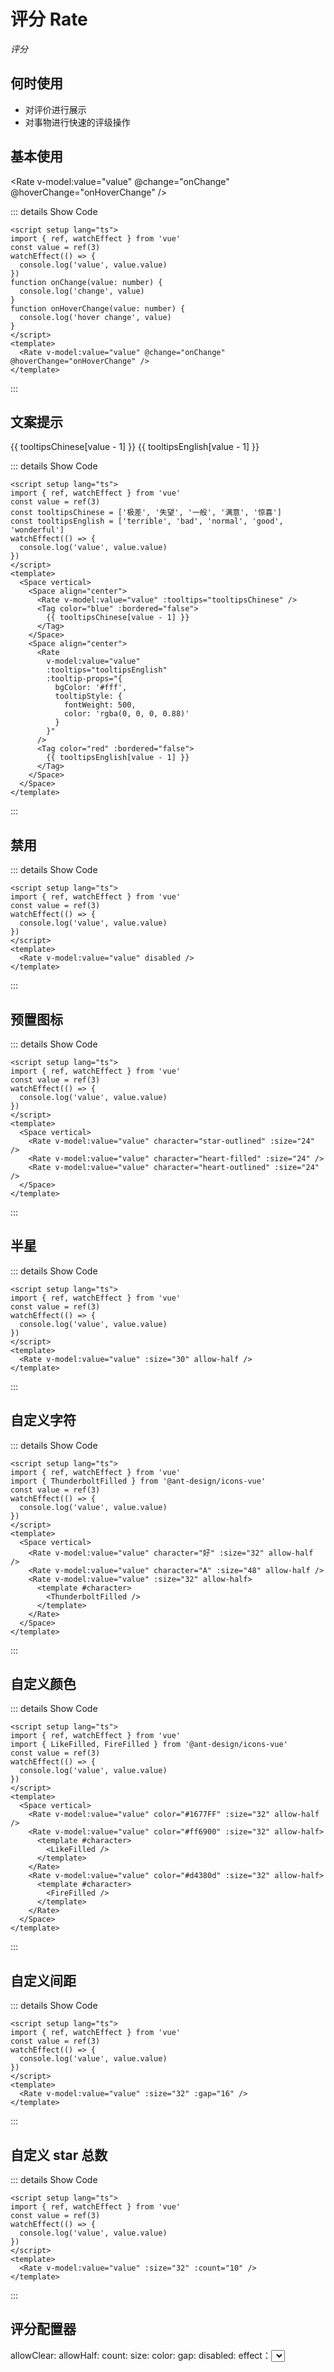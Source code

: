 # 评分 Rate

<GlobalElement />

*评分*

## 何时使用

- 对评价进行展示
- 对事物进行快速的评级操作

<script setup lang="ts">
import { ref, watchEffect, reactive } from 'vue'
import { ThunderboltFilled, LikeFilled, FireFilled } from '@ant-design/icons-vue'
const value = ref(3)
const tooltipsChinese = ['极差', '失望', '一般', '满意', '惊喜']
const tooltipsEnglish = ['terrible', 'bad', 'normal', 'good', 'wonderful']
const characterOptions = [
  {
    label: 'star-outlined',
    value: 'star-outlined'
  },
  {
    label: 'star-filled',
    value: 'star-filled'
  },
  {
    label: 'heart-outlined',
    value: 'heart-outlined'
  },
  {
    label: 'heart-filled',
    value: 'heart-filled'
  },
  {
    label: 'custom-character',
    value: 'custom-character'
  }
]
const state = reactive({
  allowClear: true,
  allowHalf: true,
  count: 5,
  character: 'star-filled',
  customCharacter: 'S',
  size: 36,
  color: '#fadb14',
  gap: 8,
  disabled: false,
  value: 3
})
watchEffect(() => {
  console.log('value', value.value)
})
function onChange(value: number) {
  console.log('change', value)
}
function onHoverChange(value: number) {
  console.log('hover change', value)
}
</script>

## 基本使用

<Rate v-model:value="value" @change="onChange" @hoverChange="onHoverChange" />

::: details Show Code

```vue
<script setup lang="ts">
import { ref, watchEffect } from 'vue'
const value = ref(3)
watchEffect(() => {
  console.log('value', value.value)
})
function onChange(value: number) {
  console.log('change', value)
}
function onHoverChange(value: number) {
  console.log('hover change', value)
}
</script>
<template>
  <Rate v-model:value="value" @change="onChange" @hoverChange="onHoverChange" />
</template>
```

:::

## 文案提示

<Space vertical>
  <Space align="center">
    <Rate v-model:value="value" :tooltips="tooltipsChinese" />
    <Tag color="blue" :bordered="false">
      {{ tooltipsChinese[value - 1] }}
    </Tag>
  </Space>
  <Space align="center">
    <Rate
      v-model:value="value"
      :tooltips="tooltipsEnglish"
      :tooltip-props="{
        bgColor: '#fff',
        tooltipStyle: {
          fontWeight: 500,
          color: 'rgba(0, 0, 0, 0.88)'
        }
      }"
    />
    <Tag color="red" :bordered="false">
      {{ tooltipsEnglish[value - 1] }}
    </Tag>
  </Space>
</Space>

::: details Show Code

```vue
<script setup lang="ts">
import { ref, watchEffect } from 'vue'
const value = ref(3)
const tooltipsChinese = ['极差', '失望', '一般', '满意', '惊喜']
const tooltipsEnglish = ['terrible', 'bad', 'normal', 'good', 'wonderful']
watchEffect(() => {
  console.log('value', value.value)
})
</script>
<template>
  <Space vertical>
    <Space align="center">
      <Rate v-model:value="value" :tooltips="tooltipsChinese" />
      <Tag color="blue" :bordered="false">
        {{ tooltipsChinese[value - 1] }}
      </Tag>
    </Space>
    <Space align="center">
      <Rate
        v-model:value="value"
        :tooltips="tooltipsEnglish"
        :tooltip-props="{
          bgColor: '#fff',
          tooltipStyle: {
            fontWeight: 500,
            color: 'rgba(0, 0, 0, 0.88)'
          }
        }"
      />
      <Tag color="red" :bordered="false">
        {{ tooltipsEnglish[value - 1] }}
      </Tag>
    </Space>
  </Space>
</template>
```

:::

## 禁用

<Rate v-model:value="value" disabled />

::: details Show Code

```vue
<script setup lang="ts">
import { ref, watchEffect } from 'vue'
const value = ref(3)
watchEffect(() => {
  console.log('value', value.value)
})
</script>
<template>
  <Rate v-model:value="value" disabled />
</template>
```

:::

## 预置图标

<Space vertical>
  <Rate v-model:value="value" character="star-outlined" :size="24" />
  <Rate v-model:value="value" character="heart-filled" :size="24" />
  <Rate v-model:value="value" character="heart-outlined" :size="24" />
</Space>

::: details Show Code

```vue
<script setup lang="ts">
import { ref, watchEffect } from 'vue'
const value = ref(3)
watchEffect(() => {
  console.log('value', value.value)
})
</script>
<template>
  <Space vertical>
    <Rate v-model:value="value" character="star-outlined" :size="24" />
    <Rate v-model:value="value" character="heart-filled" :size="24" />
    <Rate v-model:value="value" character="heart-outlined" :size="24" />
  </Space>
</template>
```

:::

## 半星

<Rate v-model:value="value" :size="30" allow-half />

::: details Show Code

```vue
<script setup lang="ts">
import { ref, watchEffect } from 'vue'
const value = ref(3)
watchEffect(() => {
  console.log('value', value.value)
})
</script>
<template>
  <Rate v-model:value="value" :size="30" allow-half />
</template>
```

:::

## 自定义字符

<Space vertical>
  <Rate v-model:value="value" character="好" :size="32" allow-half />
  <Rate v-model:value="value" character="A" :size="48" allow-half />
  <Rate v-model:value="value" :size="32" allow-half>
    <template #character>
      <ThunderboltFilled />
    </template>
  </Rate>
</Space>

::: details Show Code

```vue
<script setup lang="ts">
import { ref, watchEffect } from 'vue'
import { ThunderboltFilled } from '@ant-design/icons-vue'
const value = ref(3)
watchEffect(() => {
  console.log('value', value.value)
})
</script>
<template>
  <Space vertical>
    <Rate v-model:value="value" character="好" :size="32" allow-half />
    <Rate v-model:value="value" character="A" :size="48" allow-half />
    <Rate v-model:value="value" :size="32" allow-half>
      <template #character>
        <ThunderboltFilled />
      </template>
    </Rate>
  </Space>
</template>
```

:::

## 自定义颜色

<Space vertical>
  <Rate v-model:value="value" color="#1677FF" :size="32" allow-half />
  <Rate v-model:value="value" color="#ff6900" :size="32" allow-half>
    <template #character>
      <LikeFilled />
    </template>
  </Rate>
  <Rate v-model:value="value" color="#d4380d" :size="32" allow-half>
    <template #character>
      <FireFilled />
    </template>
  </Rate>
</Space>

::: details Show Code

```vue
<script setup lang="ts">
import { ref, watchEffect } from 'vue'
import { LikeFilled, FireFilled } from '@ant-design/icons-vue'
const value = ref(3)
watchEffect(() => {
  console.log('value', value.value)
})
</script>
<template>
  <Space vertical>
    <Rate v-model:value="value" color="#1677FF" :size="32" allow-half />
    <Rate v-model:value="value" color="#ff6900" :size="32" allow-half>
      <template #character>
        <LikeFilled />
      </template>
    </Rate>
    <Rate v-model:value="value" color="#d4380d" :size="32" allow-half>
      <template #character>
        <FireFilled />
      </template>
    </Rate>
  </Space>
</template>
```

:::

## 自定义间距

<Rate v-model:value="value" :size="32" :gap="16" />

::: details Show Code

```vue
<script setup lang="ts">
import { ref, watchEffect } from 'vue'
const value = ref(3)
watchEffect(() => {
  console.log('value', value.value)
})
</script>
<template>
  <Rate v-model:value="value" :size="32" :gap="16" />
</template>
```

:::

## 自定义 star 总数

<Rate v-model:value="value" :size="32" :count="10" />

::: details Show Code

```vue
<script setup lang="ts">
import { ref, watchEffect } from 'vue'
const value = ref(3)
watchEffect(() => {
  console.log('value', value.value)
})
</script>
<template>
  <Rate v-model:value="value" :size="32" :count="10" />
</template>
```

:::

## 评分配置器

<Row :gutter="[24, 12]">
  <Col :span="6">
    <Space vertical> allowClear:<Switch v-model="state.allowClear" /> </Space>
  </Col>
  <Col :span="6">
    <Space vertical> allowHalf:<Switch v-model="state.allowHalf" /> </Space>
  </Col>
  <Col :span="6">
    <Flex gap="small" vertical> count:<Slider v-model:value="state.count" :min="3" :max="10" /> </Flex>
  </Col>
  <Col :span="6">
    <Flex gap="small" vertical> size:<Slider v-model:value="state.size" :min="10" :max="100" /> </Flex>
  </Col>
  <Col :span="6">
    <Flex gap="small" vertical> color:<ColorPicker v-model:value="state.color" /> </Flex>
  </Col>
  <Col :span="6">
    <Flex gap="small" vertical> gap:<Slider v-model:value="state.gap" :min="0" :max="100" /> </Flex>
  </Col>
  <Col :span="6">
    <Space vertical> disabled:<Switch v-model="state.disabled" /> </Space>
  </Col>
  <Col :span="6">
    <Flex gap="small" vertical> effect：<Select :options="characterOptions" v-model="state.character" /> </Flex>
  </Col>
  <Col :span="6" v-if="state.character === 'custom-character'">
    <Flex gap="small" vertical>
      character:<Input v-model:value="state.customCharacter" placeholder="customCharacter" />
    </Flex>
  </Col>
</Row>
<Badge :value="state.value" style="margin-top: 30px">
  <Rate
    v-bind="state"
    :character="state.character === 'custom-character' ? state.customCharacter : state.character"
    v-model:value="state.value"
  />
</Badge>

::: details Show Code

```vue
<script setup lang="ts">
import { ref, watchEffect, reactive } from 'vue'
const characterOptions = [
  {
    label: 'star-outlined',
    value: 'star-outlined'
  },
  {
    label: 'star-filled',
    value: 'star-filled'
  },
  {
    label: 'heart-outlined',
    value: 'heart-outlined'
  },
  {
    label: 'heart-filled',
    value: 'heart-filled'
  },
  {
    label: 'custom-character',
    value: 'custom-character'
  }
]
const value = ref(3)
const state = reactive({
  allowClear: true,
  allowHalf: true,
  count: 5,
  character: 'star-filled',
  customCharacter: 'S',
  size: 36,
  color: '#fadb14',
  gap: 8,
  disabled: false
})
</script>
<template>
  <Row :gutter="[24, 12]">
    <Col :span="6">
      <Space vertical> allowClear:<Switch v-model="state.allowClear" /> </Space>
    </Col>
    <Col :span="6">
      <Space vertical> allowHalf:<Switch v-model="state.allowHalf" /> </Space>
    </Col>
    <Col :span="6">
      <Flex gap="small" vertical> count:<Slider v-model:value="state.count" :min="3" :max="10" /> </Flex>
    </Col>
    <Col :span="6">
      <Flex gap="small" vertical> size:<Slider v-model:value="state.size" :min="10" :max="100" /> </Flex>
    </Col>
    <Col :span="6">
      <Flex gap="small" vertical> color:<ColorPicker v-model:value="state.color" /> </Flex>
    </Col>
    <Col :span="6">
      <Flex gap="small" vertical> gap:<Slider v-model:value="state.gap" :min="0" :max="100" /> </Flex>
    </Col>
    <Col :span="6">
      <Space vertical> disabled:<Switch v-model="state.disabled" /> </Space>
    </Col>
    <Col :span="6">
      <Flex gap="small" vertical> effect：<Select :options="characterOptions" v-model="state.character" /> </Flex>
    </Col>
    <Col :span="6" v-if="state.character === 'custom-character'">
      <Flex gap="small" vertical>
        character:<Input v-model:value="state.customCharacter" placeholder="customCharacter" />
      </Flex>
    </Col>
  </Row>
  <Badge :value="value" style="margin-top: 30px">
    <Rate
      v-bind="state"
      :character="state.character === 'custom-character' ? state.customCharacter : state.character"
      v-model:value="value"
    />
  </Badge>
</template>
```

:::

## APIs

### Rate

参数 | 说明 | 类型 | 默认值
:-- | :-- | :-- | :--
allowClear | 是否允许再次点击后清除 | boolean | true
allowHalf | 是否允许半选 | boolean | false
count | `star` 总数 | number | 5
character | 字符或图标，预置四种图标 | 'star-outlined' &#124; 'star-filled' &#124; 'heart-outlined' &#124; 'heart-filled' &#124; string &#124; slot | 'star-filled'
size | 字符大小，单位 `px` | number | 20
color | 字符选中颜色 | string | '#fadb14'
gap | 字符间距，单位 `px` | number | 8
disabled | 只读，无法进行交互 | boolean | false
tooltips | 自定义每项的提示信息 | string[] | []
tooltipProps | `Tooltip` 组件属性配置，参考 [Tooltip Props](https://themusecatcher.github.io/vue-amazing-ui/guide/components/tooltip.html#tooltip) | object | {}
value <Tag color="cyan">v-model</Tag> | 当前数，受控值 `0,1,2,3...` | number | 0

## Slots

名称 | 说明 | 类型
:-- | :-- | :--
character | 自定义字符或图标 | v-slot:character="{ value }"
tooltip | 自定义每项的提示信息 | v-slot:tooltip="{ tooltip, value }"

## Events

名称 | 说明 | 类型
:-- | :-- | :--
change | 选择时的回调 | (value: number) => void
hoverChange | 鼠标经过时数值变化的回调 | (value: number) => void

